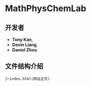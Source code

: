 # MathPhysChemLab

## 开发者
- __Tony Kan__, 
- __Devin Liang__, 
- __Daniel Zhou__

## 文件结构介绍
```
├─index.html(网站主页)
```